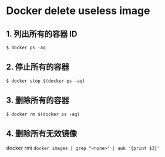 # Docker delete useless image

## 1. 列出所有的容器 ID

`$ docker ps -aq`

## 2. 停止所有的容器

`$ docker stop $(docker ps -aq)`

## 3. 删除所有的容器

`$ docker rm $(docker ps -aq)`

## 4. 删除所有无效镜像

docker rmi `docker images | grep "<none>" | awk '{print $3}'`
